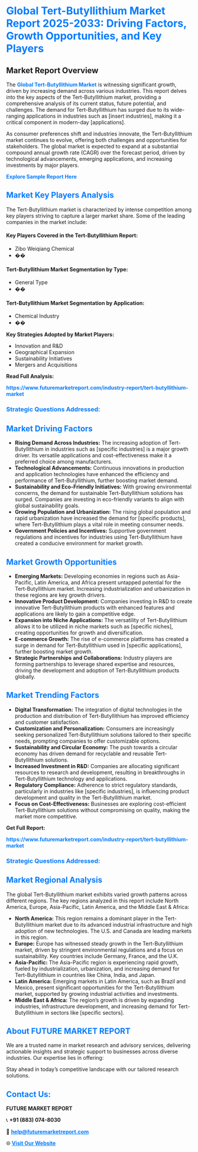<h1 style="color: #007BFF;">Global Tert-Butyllithium Market Report 2025-2033: Driving Factors, Growth Opportunities, and Key Players</h1>

<section id="overview">
<h2>Market Report Overview</h2>
<p>The <a href="https://www.futuremarketreport.com/industry-report/tert-butyllithium-market" style="color: #007BFF; text-decoration: none;"><strong>Global Tert-Butyllithium Market</strong></a> is witnessing significant growth, driven by increasing demand across various industries. This report delves into the key aspects of the Tert-Butyllithium market, providing a comprehensive analysis of its current status, future potential, and challenges. The demand for Tert-Butyllithium has surged due to its wide-ranging applications in industries such as [insert industries], making it a critical component in modern-day [applications].</p>
<p>As consumer preferences shift and industries innovate, the Tert-Butyllithium market continues to evolve, offering both challenges and opportunities for stakeholders. The global market is expected to expand at a substantial compound annual growth rate (CAGR) over the forecast period, driven by technological advancements, emerging applications, and increasing investments by major players.</p>
</section>

<section id="overview">
<p><a href="https://www.futuremarketreport.com/request-sample/reportId=113755" style="color: #007BFF; text-decoration: none;"><strong>Explore Sample Report Here</strong></a></p>
</section>

<section id="key-players">
<h2 style="color: #007BFF;">Market Key Players Analysis</h2>
<p>The Tert-Butyllithium market is characterized by intense competition among key players striving to capture a larger market share. Some of the leading companies in the market include:</p>
<h4>Key Players Covered in the Tert-Butyllithium Report:</h4>
<ul><li>Zibo Weiqiang Chemical</li><li>��</li></ul>
<h4>Tert-Butyllithium Market Segmentation by Type:</h4>
<ul><li>General Type</li><li>��</li></ul>

<h4>Tert-Butyllithium Market Segmentation by Application:</h4>
<ul><li>Chemical Industry</li><li>��</li></ul>
<p><strong>Key Strategies Adopted by Market Players:</strong></p>
<ul>
<li>Innovation and R&D</li>
<li>Geographical Expansion</li>
<li>Sustainability Initiatives</li>
<li>Mergers and Acquisitions</li>
</ul>
</section>

<section>
<p><strong>Read Full Analysis: </strong></p><a href="https://www.futuremarketreport.com/industry-report/tert-butyllithium-market" style="color: #007BFF; text-decoration: none;"><strong>https://www.futuremarketreport.com/industry-report/tert-butyllithium-market</strong></a>
<h3 style="color: #007BFF;">Strategic Questions Addressed:</h3>
</section>

<section id="driving-factors">
<h2 style="color: #007BFF;">Market Driving Factors</h2>
<ul>
<li><strong>Rising Demand Across Industries:</strong> The increasing adoption of Tert-Butyllithium in industries such as [specific industries] is a major growth driver. Its versatile applications and cost-effectiveness make it a preferred choice among manufacturers.</li>
<li><strong>Technological Advancements:</strong> Continuous innovations in production and application technologies have enhanced the efficiency and performance of Tert-Butyllithium, further boosting market demand.</li>
<li><strong>Sustainability and Eco-Friendly Initiatives:</strong> With growing environmental concerns, the demand for sustainable Tert-Butyllithium solutions has surged. Companies are investing in eco-friendly variants to align with global sustainability goals.</li>
<li><strong>Growing Population and Urbanization:</strong> The rising global population and rapid urbanization have increased the demand for [specific products], where Tert-Butyllithium plays a vital role in meeting consumer needs.</li>
<li><strong>Government Policies and Incentives:</strong> Supportive government regulations and incentives for industries using Tert-Butyllithium have created a conducive environment for market growth.</li>
</ul>
</section>

<section id="growth-opportunities">
<h2 style="color: #007BFF;">Market Growth Opportunities</h2>
<ul>
<li><strong>Emerging Markets:</strong> Developing economies in regions such as Asia-Pacific, Latin America, and Africa present untapped potential for the Tert-Butyllithium market. Increasing industrialization and urbanization in these regions are key growth drivers.</li>
<li><strong>Innovative Product Development:</strong> Companies investing in R&D to create innovative Tert-Butyllithium products with enhanced features and applications are likely to gain a competitive edge.</li>
<li><strong>Expansion into Niche Applications:</strong> The versatility of Tert-Butyllithium allows it to be utilized in niche markets such as [specific niches], creating opportunities for growth and diversification.</li>
<li><strong>E-commerce Growth:</strong> The rise of e-commerce platforms has created a surge in demand for Tert-Butyllithium used in [specific applications], further boosting market growth.</li>
<li><strong>Strategic Partnerships and Collaborations:</strong> Industry players are forming partnerships to leverage shared expertise and resources, driving the development and adoption of Tert-Butyllithium products globally.</li>
</ul>
</section>

<section id="trending-factors">
<h2 style="color: #007BFF;">Market Trending Factors</h2>
<ul>
<li><strong>Digital Transformation:</strong> The integration of digital technologies in the production and distribution of Tert-Butyllithium has improved efficiency and customer satisfaction.</li>
<li><strong>Customization and Personalization:</strong> Consumers are increasingly seeking personalized Tert-Butyllithium solutions tailored to their specific needs, prompting companies to offer customizable options.</li>
<li><strong>Sustainability and Circular Economy:</strong> The push towards a circular economy has driven demand for recyclable and reusable Tert-Butyllithium solutions.</li>
<li><strong>Increased Investment in R&D:</strong> Companies are allocating significant resources to research and development, resulting in breakthroughs in Tert-Butyllithium technology and applications.</li>
<li><strong>Regulatory Compliance:</strong> Adherence to strict regulatory standards, particularly in industries like [specific industries], is influencing product development and quality in the Tert-Butyllithium market.</li>
<li><strong>Focus on Cost-Effectiveness:</strong> Businesses are exploring cost-efficient Tert-Butyllithium solutions without compromising on quality, making the market more competitive.</li>
</ul>
</section>

<section>
<p><strong>Get Full Report: </strong></p><a href="https://www.futuremarketreport.com/industry-report/tert-butyllithium-market" style="color: #007BFF; text-decoration: none;"><strong>https://www.futuremarketreport.com/industry-report/tert-butyllithium-market</strong></a>
<h3 style="color: #007BFF;">Strategic Questions Addressed:</h3>
</section>


<section id="regional-analysis">
<h2 style="color: #007BFF;">Market Regional Analysis</h2>
<p>The global Tert-Butyllithium market exhibits varied growth patterns across different regions. The key regions analyzed in this report include North America, Europe, Asia-Pacific, Latin America, and the Middle East & Africa:</p>
<ul>
<li><strong>North America:</strong> This region remains a dominant player in the Tert-Butyllithium market due to its advanced industrial infrastructure and high adoption of new technologies. The U.S. and Canada are leading markets in this region.</li>
<li><strong>Europe:</strong> Europe has witnessed steady growth in the Tert-Butyllithium market, driven by stringent environmental regulations and a focus on sustainability. Key countries include Germany, France, and the U.K.</li>
<li><strong>Asia-Pacific:</strong> The Asia-Pacific region is experiencing rapid growth, fueled by industrialization, urbanization, and increasing demand for Tert-Butyllithium in countries like China, India, and Japan.</li>
<li><strong>Latin America:</strong> Emerging markets in Latin America, such as Brazil and Mexico, present significant opportunities for the Tert-Butyllithium market, supported by growing industrial activities and investments.</li>
<li><strong>Middle East & Africa:</strong> The region’s growth is driven by expanding industries, infrastructure development, and increasing demand for Tert-Butyllithium in sectors like [specific sectors].</li>
</ul>
</section>

<footer>
<h2 style="color: #007BFF;">About FUTURE MARKET REPORT</h2>
<p>We are a trusted name in market research and advisory services, delivering actionable insights and strategic support to businesses across diverse industries. Our expertise lies in offering:</p>

<p>Stay ahead in today’s competitive landscape with our tailored research solutions.</p>

<h2 style="color: #007BFF;">Contact Us:</h2>
<p><strong>FUTURE MARKET REPORT</strong></p>
<p>📞 <strong>+91 (883) 074-8030</strong></p>
<p>📧 <strong><a href="mailto:help@futuremarketreport.com" style="color: #007BFF;">help@futuremarketreport.com</a></strong></p>
<p>🌐 <strong><a href="https://www.futuremarketreport.com/" style="color: #007BFF;">Visit Our Website</a></strong></p>
</footer>